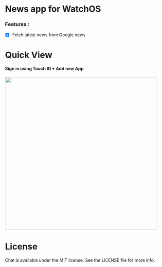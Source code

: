 # News app for WatchOS
### Features :
- [x] Fetch latest news from Google news

# Quick View
#### Sign in using Touch ID + Add new App
<img src="demo.gif" width="500">


# License
Chat is available under the MIT license. See the LICENSE file for more info.
